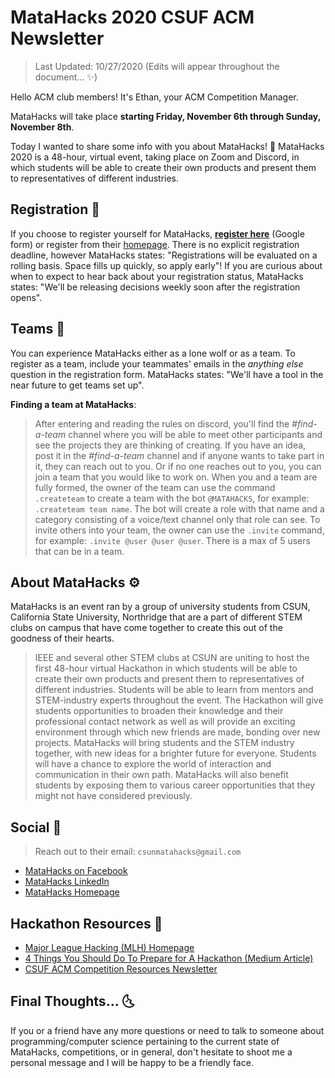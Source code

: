 # MataHacks 2020 CSUF ACM Newsletter 

> Last Updated: 10/27/2020 (Edits will appear throughout the document... ✨)

Hello ACM club members! It's Ethan, your ACM Competition Manager.

MataHacks will take place **starting Friday, November 6th through Sunday, November 8th**.

Today I wanted to share some info with you about MataHacks! 🎉
MataHacks 2020 is a 48-hour, virtual event, taking place on Zoom and Discord, in which students will be able to create their own products and present them to representatives of different industries.

## Registration 🙈

If you choose to register yourself for MataHacks, [**register here**](https://docs.google.com/forms/d/e/1FAIpQLSdej0S5_38_FnW4D4F26U52kQ6ehE1NBvAh56QUeRl0XgEHkQ/viewform) (Google form) or register from their [homepage](https://matahacks.com/).
There is no explicit registration deadline, however MataHacks states: "Registrations will be evaluated on a rolling basis. Space fills up quickly, so apply early"!
If you are curious about when to expect to hear back about your registration status, MataHacks states: "We'll be releasing decisions weekly soon after the registration opens".

## Teams 🤘

You can experience MataHacks either as a lone wolf or as a team.
To register as a team, include your teammates' emails in the *anything else* question in the registration form.
MataHacks states: "We'll have a tool in the near future to get teams set up".

**Finding a team at MataHacks**:

> After entering and reading the rules on discord, you'll find the *#find-a-team* channel where you will be able to meet other participants and see the projects they are thinking of creating.
> If you have an idea, post it in the *#find-a-team* channel and if anyone wants to take part in it, they can reach out to you.
> Or if no one reaches out to you, you can join a team that you would like to work on.
> When you and a team are fully formed, the owner of the team can use the command `.createteam` to create a team with the bot `@MATAHACKS`, for example: `.createteam team name`.
> The bot will create a role with that name and a category consisting of a voice/text channel only that role can see.
> To invite others into your team, the owner can use the `.invite` command, for example: `.invite @user @user @user`.
> There is a max of 5 users that can be in a team.

## About MataHacks ⚙️

MataHacks is an event ran by a group of university students from CSUN, California State University, Northridge that are a part of different STEM clubs on campus that have come together to create this out of the goodness of their hearts.

> IEEE and several other STEM clubs at CSUN are uniting to host the first 48-hour virtual Hackathon in which students will be able to create their own products and present them to representatives of different industries.
> Students will be able to learn from mentors and STEM-industry experts throughout the event.
> The Hackathon will give students opportunities to broaden their knowledge and their professional contact network as well as will provide an exciting environment through which new friends are made, bonding over new projects.
> MataHacks will bring students and the STEM industry together, with new ideas for a brighter future for everyone.
> Students will have a chance to explore the world of interaction and communication in their own path.
> MataHacks will also benefit students by exposing them to various career opportunities that they might not have considered previously.

## Social 🔗

> Reach out to their email: `csunmatahacks@gmail.com `

- [MataHacks on Facebook](https://fb.me/e/19SmfSWcw)
- [MataHacks LinkedIn](https://www.linkedin.com/events/matahacks6718389265887318016/)
- [MataHacks Homepage](https://matahacks.com/)

## Hackathon Resources 🧠

- [Major League Hacking (MLH) Homepage](https://mlh.io/)
- [4 Things You Should Do To Prepare for A Hackathon (Medium Article)](https://learn.onemonth.com/4-things-prepare-hackathon/)
- [CSUF ACM Competition Resources Newsletter](./Resources.md)

## Final Thoughts... 🌜

If you or a friend have any more questions or need to talk to someone about programming/computer science pertaining to the current state of MataHacks, competitions, or in general, don't hesitate to shoot me a personal message and I will be happy to be a friendly face.
